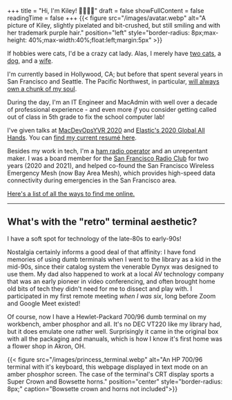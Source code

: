 +++
title = "Hi, I'm Kiley! 🏳️‍⚧️🏳️‍🌈"
draft = false
showFullContent = false
readingTime = false
+++
{{< figure src="/images/avatar.webp" alt="A picture of Kiley, slightly pixelated and bit-crushed, but still smiling and with her trademark purple hair." position="left" style="border-radius: 8px;max-height: 40%;max-width:40%;float:left;margin:5px" >}}

If hobbies were cats, I'd be a crazy cat lady. Alas, I merely have [two cats](http://instagram.com/themooncats), a [dog](https://www.instagram.com/gizmogadgetdog), and a [wife](https://www.threads.net/@meggiesetgo).

I'm currently based in Hollywood, CA; but before that spent several years in San Francisco and Seattle. The Pacific Northwest, in particular, [will always own a chunk of my soul](https://www.youtube.com/watch?v=mc7jTzgrWBI).

During the day, I'm an IT Engineer and MacAdmin with well over a decade of professional experience - and even more _if_ you consider getting called out of class in 5th grade to fix the school computer lab!

I've given talks at [MacDevOpsYVR 2020](https://youtu.be/oRPiUR2XQ6w) and [Elastic's 2020 Global All Hands](https://www.youtube.com/watch?v=oRPiUR2XQ6w). You can [find my current resumé here](http://kiley.me/kiley-davidson-resume.pdf).

Besides my work in tech, I'm a [ham radio operator](http://qrz.com/db/KD8DRX) and an unrepentant maker. I was a board member for the [San Francisco Radio Club](https://www.sfarc.org) for two years (2020 and 2021), and helped co-found the San Francisco Wireless Emergency Mesh (now Bay Area Mesh), which provides high-speed data connectivity during emergencies in the San Francisco area.

[Here's a list of all the ways to find me online.](https://kiley.me/)

------

## What's with the "retro" terminal aesthetic?
I have a soft spot for technology of the late-80s to early-90s!

Nostalgia certainly informs a good deal of that affinity: I have fond memories of using dumb terminals when I went to the library as a kid in the mid-90s, since their catalog system the venerable Dynyx was designed to use them. My dad also happened to work at a local AV technology company that was an early pioneer in video conferencing, and often brought home old bits of tech they didn't need for me to dissect and play with. I participated in my first remote meeting _when I was six_, long before Zoom and Google Meet existed!

Of course, now I have a Hewlet-Packard 700/96 dumb terminal on my workbench, amber phosphor and all. It's no DEC VT220 like my library had, but it does emulate one rather well. Surprisingly it came in the original box with all the packaging and manuals, which is how I know it's first home was a flower shop in Akron, OH. 

{{< figure src="/images/princess_terminal.webp" alt="An HP 700/96 terminal with it's keyboard, this webpage displayed in text mode on an amber phosphor screen. The case of the terminal's CRT display sports a Super Crown and Bowsette horns." position="center" style="border-radius: 8px;" caption="Bowsette crown and horns not included">}}